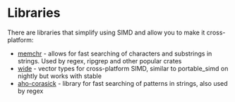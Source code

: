 # Libraries

There are libraries that simplify using SIMD and allow you to make it cross-platform:
- [memchr](https://crates.io/crates/memchr/2.7.4) - allows for fast searching of characters and substrings in strings. Used by regex, ripgrep and other popular crates
- [wide](https://crates.io/crates/wide) - vector types for cross-platform SIMD, similar to portable_simd on nightly but works with stable
- [aho-corasick](https://crates.io/crates/aho-corasick) - library for fast searching of patterns in strings, also used by regex
